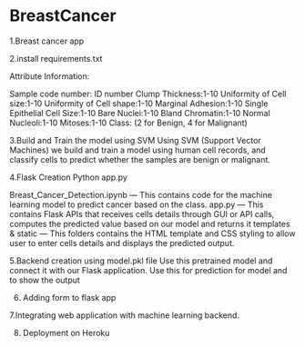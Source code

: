 # BreastCancer

1.Breast cancer app

2.install requirements.txt

Attribute Information:

Sample code number: ID number
Clump Thickness:1-10
Uniformity of Cell size:1-10
Uniformity of Cell shape:1-10
Marginal Adhesion:1-10
Single Epithelial Cell Size:1-10
Bare Nuclei:1-10
Bland Chromatin:1-10
Normal Nucleoli:1-10
Mitoses:1-10
Class: (2 for Benign, 4 for Malignant)

3.Build and Train the model using SVM
Using SVM (Support Vector Machines) we build and train a model using human cell records, and classify cells to predict whether the samples are benign or malignant.

4.Flask Creation
Python app.py 

Breast_Cancer_Detection.ipynb — This contains code for the machine learning model to predict cancer based on the class.
app.py — This contains Flask APIs that receives cells details through GUI or API calls, computes the predicted value based on our model and returns it
templates & static — This folders contains the HTML template and CSS styling to allow user to enter cells details and displays the predicted output.

5.Backend creation using model.pkl file
Use this pretrained model and connect it with our Flask application. Use this for prediction for model and to show the output

6. Adding form to flask app

7.Integrating web application with machine learning backend.

8. Deployment on Heroku
